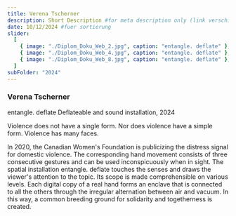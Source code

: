 ```yaml
---
title: Verena Tscherner
description: Short Description #for meta description only (link verschicken etc. nicht auf der seite zu sehen)
date: 10/12/2024 #fuer sortierung
slider:
  [
    { image: "./Diplom_Doku_Web_2.jpg", caption: "entangle. deflate" },
    { image: "./Diplom_Doku_Web_4.jpg", caption: "entangle. deflate" },
    { image: "./Diplom_Doku_Web_8.jpg", caption: "entangle. deflate" },
  ]
subFolder: "2024"
---
```


### Verena Tscherner

entangle. deflate
Deflateable and sound installation, 2024

Violence does not have a single form.
Nor does violence have a simple form.
Violence has many faces.

In 2020, the Canadian Women's Foundation is publicizing the distress signal for domestic violence. The corresponding hand movement consists of three consecutive gestures and can be used inconspicuously when in sight. The spatial installation entangle. deflate touches the senses and draws the viewer's attention to the topic. Its scope is made comprehensible on various levels. Each digital copy of a real hand forms an enclave that is connected to all the others through the irregular alternation between air and vacuum. In this way, a common breeding ground for solidarity and togetherness is created.

